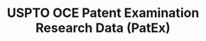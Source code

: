 ---
layout: default
bigquery: https://console.cloud.google.com/bigquery?p=patents-public-data&d=uspto_oce_pair&page=dataset
citation: 'Graham, S. Marco, A., and Miller, A. (2015). “The USPTO Patent Examination
  Research Dataset: A Window on the Process of Patent Examination.”'
contributors: Graham, S. Marco, A., Miller, A.
cost: None
description: The latest version of PatEx (referred to below as the 2020 release) contains
  detailed information on nearly 11.9 million publicly-viewable provisional and non-provisional
  patent applications to the USPTO and over 4.6 million Patent Cooperation Treaty
  (PCT) applications. It is based on data that OCE downloaded from the Patent Examination
  Data System (PEDS) in April, 2021. The PEDS data are sourced from Public PAIR. The
  first time that OCE used PEDS as the basis of PatEx was for the 2019 release. We
  took the PEDS data and organized it into the familiar PatEx data files, which are
  based on the organization of the Public PAIR portal. The data files include information
  on each application’s characteristics, prosecution history, continuation history,
  claims of foreign priority, patent term adjustment history, publication history,
  and correspondence address information.
documentation: 'For the 2019 and later releases, new technical documentation is available
  https://www.uspto.gov/sites/default/files/documents/PatEx-2019-Technical-Doc.pdf


  A document describing the 2014-2017 data sets is available and can be cited as:
  Graham, Stuart J.H. and Marco, Alan C. and Miller, Richard, The USPTO Patent Examination
  Research Dataset: A Window on the Process of Patent Examination (November 30, 2015).
  Available at SSRN: https://ssrn.com/abstract=2702637.'
last_edit: Mon, 04 Apr 2022 19:06:22 GMT
location: https://www.uspto.gov/ip-policy/economic-research/research-datasets/patent-examination-research-dataset-public-pair
maintained_by: EconomicsData@uspto.gov
related_publications: https://ssrn.com/abstract=29956744, https://ssrn.com/abstract=2702637
schema_fields: '[''file_location'', ''correspondence_postal_code'', ''patent_number'',
  ''foreign_parent_date'', ''uspc_subclass'', ''earliest_pgpub_number'', ''earliest_pgpub_date'',
  ''invention_title'', ''parent_application_number'', ''correspondence_street_line_2'',
  ''correspondence_city'', ''parent_country_code'', ''filing_date'', ''inventor_address_type'',
  ''sequence_number'', ''abandon_date'', ''inventor_name_first'', ''invention_subject_matter'',
  ''appl_status_date'', ''wipo_pub_number'', ''correspondence_name_line_2'', ''examiner_name_first'',
  ''event_code'', ''wipo_pub_date'', ''examiner_name_middle'', ''child_application_number'',
  ''inventor_region_code'', ''customer_number'', ''inventor_name_middle'', ''appl_status_code'',
  ''correspondence_region_code'', ''aia_first_to_file'', ''parent_filing_date'', ''child_filing_date'',
  ''status_description'', ''inventor_name_last'', ''examiner_id'', ''small_entity_indicator'',
  ''inventor_country_name'', ''inventor_country_code'', ''examiner_art_unit'', ''application_type'',
  ''correspondence_region_name'', ''confirm_number'', ''atty_docket_number'', ''correspondence_country_code'',
  ''continuation_type'', ''inventor_rank'', ''foreign_parent_id'', ''parent_country'',
  ''application_number_pair'', ''recorded_date'', ''status_code'', ''uspc_class'',
  ''patent_issue_date'', ''disposal_type'', ''correspondence_name_line_1'', ''correspondence_street_line_1'',
  ''correspondence_country_name'', ''event_description'', ''application_number'',
  ''file_location_date'', ''examiner_name_last'']'
shortname: patex
tags:
- patents
- legal
- history
terms_of_use: 'USPTO’s online databases are not designed or intended to be a source
  for bulk downloads of USPTO data when accessed through the website’s interfaces.
  Individuals, companies, IP addresses, or blocks of IP addresses who, in effect,
  deny or decrease service by generating unusually high numbers of database accesses
  (searches, pages, or hits), whether generated manually or in an automated fashion,
  may be denied access to USPTO servers without notice.


  Bulk data products may be separately obtained from the USPTO, either for free or
  at the cost of dissemination. For details, see information on Electronic Bulk Data
  Products: https://www.uspto.gov/learning-and-resources/electronic-bulk-data-products'
title: USPTO OCE Patent Examination Research Data (PatEx)
uuid: 4342caa7-23af-420c-b2f6-6088f133df6a
---